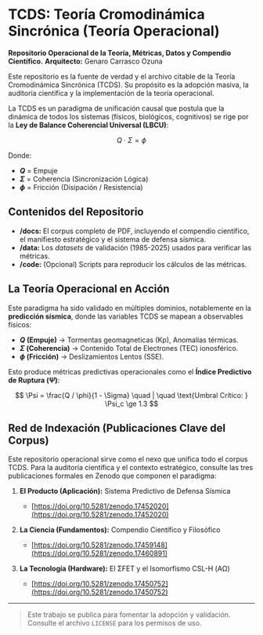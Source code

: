 # TCDS: Teoría Cromodinámica Sincrónica (Teoría Operacional)
**Repositorio Operacional de la Teoría, Métricas, Datos y Compendio Científico.**
**Arquitecto:** Genaro Carrasco Ozuna

Este repositorio es la fuente de verdad y el archivo citable de la Teoría Cromodinámica Sincrónica (TCDS). Su propósito es la adopción masiva, la auditoría científica y la implementación de la teoría operacional.

La TCDS es un paradigma de unificación causal que postula que la dinámica de todos los sistemas (físicos, biológicos, cognitivos) se rige por la **Ley de Balance Coherencial Universal (LBCU)**:

$$
Q \cdot \Sigma = \phi
$$

Donde:
* **$Q$** = Empuje
* **$\Sigma$** = Coherencia (Sincronización Lógica)
* **$\phi$** = Fricción (Disipación / Resistencia)

## Contenidos del Repositorio

* **/docs:** El corpus completo de PDF, incluyendo el compendio científico, el manifiesto estratégico y el sistema de defensa sísmica.
* **/data:** Los *datasets* de validación (1985-2025) usados para verificar las métricas.
* **/code:** (Opcional) Scripts para reproducir los cálculos de las métricas.

## La Teoría Operacional en Acción

Este paradigma ha sido validado en múltiples dominios, notablemente en la **predicción sísmica**, donde las variables TCDS se mapean a observables físicos:

* **$Q$ (Empuje)** $\rightarrow$ Tormentas geomagneticas (Kp), Anomalías térmicas.
* **$\Sigma$ (Coherencia)** $\rightarrow$ Contenido Total de Electrones (TEC) ionosférico.
* **$\phi$ (Fricción)** $\rightarrow$ Deslizamientos Lentos (SSE).

Esto produce métricas predictivas operacionales como el **Índice Predictivo de Ruptura ($\Psi$)**:

$$
\Psi = \frac{Q / \phi}{1 - \Sigma} \quad | \quad \text{Umbral Crítico: } \Psi_c \ge 1.3
$$

## Red de Indexación (Publicaciones Clave del Corpus)

Este repositorio operacional sirve como el nexo que unifica todo el corpus TCDS. Para la auditoría científica y el contexto estratégico, consulte las tres publicaciones formales en Zenodo que componen el paradigma:

1.  **El Producto (Aplicación):** Sistema Predictivo de Defensa Sísmica
    * [https://doi.org/10.5281/zenodo.17452020](https://doi.org/10.5281/zenodo.17452020)

2.  **La Ciencia (Fundamentos):** Compendio Científico y Filosófico
    * [https://doi.org/10.5281/zenodo.17459148](https://doi.org/10.5281/zenodo.17460891)

3.  **La Tecnología (Hardware):** El ΣFET y el Isomorfismo CSL-H (ΑΩ)
    * [https://doi.org/10.5281/zenodo.17450752](https://doi.org/10.5281/zenodo.17450752)

---
> Este trabajo se publica para fomentar la adopción y validación. Consulte el archivo `LICENSE` para los permisos de uso.
